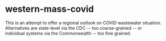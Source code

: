 # western-mass-covid
This is an attempt to offer a regional outlook on COVID wastewater situation. Alternatives are state-level via the CDC -- too coarse-grained -- or individual systems via the Commonwealth -- too fine grained.
